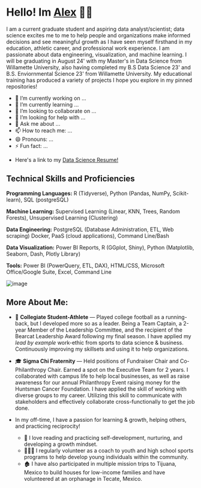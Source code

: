 # Hello! Im [Alex](www.linkedin.com/in/alexweirth) 👋🏼

I am a current graduate student and aspiring data analyst/scientist; data science excites me to me to help people and organizations make informed decisions and see meaningful growth as I have seen myself firsthand in my education, athletic career, and professional work experience. I am passionate about data engineering, visualization, and machine learning. I will be graduating in August 24' with my Master's in Data Science from Willamette University, also having completed my B.S Data Science 23' and B.S. Enviornmental Science 23' from Willamette University. My educational training has produced a variety of projects I hope you explore in my pinned repositories!

- 🔭 I’m currently working on ...
- 🌱 I’m currently learning ...
- 👯 I’m looking to collaborate on ...
- 🤔 I’m looking for help with ...
- 💬 Ask me about ...
- 📫 How to reach me: ...
- 😄 Pronouns: ...
- ⚡ Fun fact: ...

* Here's a link to my [Data Science Resume!]([https://docs.google.com/document/d/1gw_gBMmj1hvEuuvwwN1rY_L9KkJGXKCq/edit?usp=sharing&ouid=109225830212151466913&rtpof=true&sd=true](https://drive.google.com/drive/u/0/home))


## Technical Skills and Proficiencies

**Programming Languages:** R (Tidyverse), Python (Pandas, NumPy, Scikit-learn), SQL (postgreSQL)

**Machine Learning:** Supervised Learning (Linear, KNN, Trees, Random Forests), Unsupervised Learning (Clustering)

**Data Engineering:** PostgreSQL (Database Administration, ETL, Web scraping) Docker, PaaS (cloud applications), Command Line/Bash

**Data Visualization:** Power BI Reports, R (GGplot, Shiny), Python (Matplotlib, Seaborn, Dash, Plotly Library)

**Tools:** Power BI (PowerQuery, ETL, DAX), HTML/CSS, Microsoft Office/Google Suite, Excel, Command Line

![image](https://github.com/aweirth/aweirth/assets/123027477/71da2caa-72ee-43c2-9859-07b79d4ba678)


## More About Me:
* 🏈 **Collegiate Student-Athlete** — Played college football as a running-back, but I developed more so as a leader. Being a Team Captain, a 2-year Member of the Leadership Committee, and the recipient of the Bearcat Leadership Award following my final season. I have applied my *lead by example* work-ethic from sports to data science & business. Continuously improving my skillsets and using it to help organizations.

* 🎓 **Sigma Chi Fraternity** — Held positions of Fundraiser Chair and Co-Philanthropy Chair. Earned a spot on the Executive Team for 2 years. I collaborated with campus life to help local businesses, as well as raise awareness for our annual Philanthropy Event raising money for the Huntsman Cancer Foundation. I have applied the skill of working with diverse groups to my career. Utilizing this skill to communicate with stakeholders and effectively collaborate cross-functionally to get the job done.

* In my off-time, I have a passion for learning & growth, helping others, and practicing reciprocity! 
  * 🌱 I love reading and practicing self-development, nurturing, and developing a growth mindset.
  * 👨🏼‍🏫 I regularly volunteer as a coach to youth and high school sports programs to help develop young individuals within the community.
  * 🏚️ I have also participated in multiple mission trips to Tijuana, Mexico to build houses for low-income families and have volunteered at an orphanage in Tecate, Mexico.
